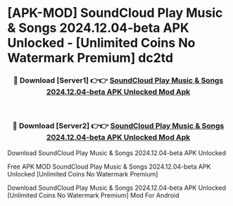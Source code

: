 # [APK-MOD] SoundCloud  Play Music & Songs 2024.12.04-beta APK Unlocked - [Unlimited Coins No Watermark Premium] dc2td



<div align="center">
<h3>🔴 Download [Server1] 👉👉 <a href="https://momento.my/?title=SoundCloud__Play_Music_&_Songs_2024.12.04-beta_APK_Unlocked">SoundCloud  Play Music & Songs 2024.12.04-beta APK Unlocked Mod Apk</a></h3><br>

<h3>🔴 Download [Server2] 👉👉 <a href="https://momento.my/?title=SoundCloud__Play_Music_&_Songs_2024.12.04-beta_APK_Unlocked">SoundCloud  Play Music & Songs 2024.12.04-beta APK Unlocked Mod Apk</a></h3>
</div>



Download SoundCloud  Play Music & Songs 2024.12.04-beta APK Unlocked 

Free APK MOD SoundCloud  Play Music & Songs 2024.12.04-beta APK Unlocked [Unlimited Coins No Watermark Premium]

Download SoundCloud  Play Music & Songs 2024.12.04-beta APK Unlocked [Unlimited Coins No Watermark Premium] Mod For Android
